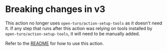 # Breaking changes in v3

This action no longer uses `open-turo/action-setup-tools` as it doesn't need it. If any step that runs
after this action was relying on tools installed by `open-turo/action-setup-tools`, it will need to be
manually added.

Refer to the [README](https://github.com/open-turo/action-setup-tools) for how to use this action.
